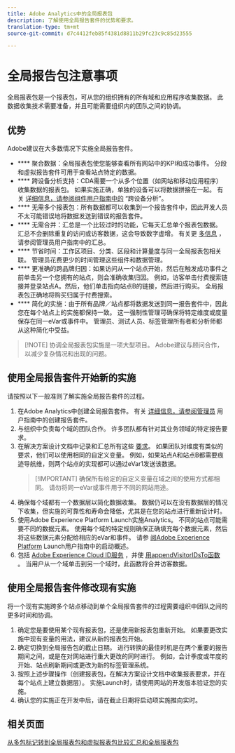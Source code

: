 ```yaml
---
title: Adobe Analytics中的全局报表包
description: 了解使用全局报告套件的优势和要求。
translation-type: tm+mt
source-git-commit: d7c4412feb85f4381d8811b29fc23c9c85d23555

---
```



# 全局报告包注意事项

全局报表包是一个报表包，可从您的组织拥有的所有域和应用程序收集数据。 此数据收集技术需要准备，并且可能需要组织内的团队之间的协调。

## 优势

Adobe建议在大多数情况下实施全局报告套件。

* **** 聚合数据：全局报表包使您能够查看所有网站中的KPI和成功事件。 分段和虚拟报告套件可用于查看站点特定的数据。
* **** 跨设备分析支持：CDA需要一个从多个位置（如网站和移动应用程序）收集数据的报表包。 如果实施正确，单独的设备可以将数据拼接在一起。 有关 [详细信息，请参阅组件用户指南中的](../../components/cda/cda-home.md) “跨设备分析”。
* **** 无需多个报表包：所有数据都可以收集到一个报告套件中，因此开发人员不太可能错误地将数据发送到错误的报告套件。
* **** 无需合并：汇总是一个比较过时的功能，它每天汇总单个报表包数据。 汇总不会删除重复的访问或访客数据，这会导致数字虚增。 有关更 [多信息](../../admin/c-manage-report-suites/rollup-report-suite.md) ，请参阅管理员用户指南中的汇总。
* **** 节省时间：工作区项目、分类、区段和计算量度与同一全局报表包相关联。 管理员花费更少的时间管理这些组件和数据管理。
* **** 更准确的跨品牌归因：如果访问从一个站点开始，然后在触发成功事件之前单击另一个您拥有的站点，则会准确收集归因。 例如，访客单击付费搜索链接并登录站点A。然后，他们单击指向站点B的链接，然后进行购买。 全局报表包正确地将购买归属于付费搜索。
* **** 简化的实施：由于所有品牌／站点都将数据发送到同一报告套件中，因此您在每个站点上的实施都保持一致。 这一强制性管理可确保将特定维度或度量保存在同一eVar或事件中。 管理员、测试人员、标签管理所有者和分析师都从这种简化中受益。

> [!NOTE] 协调全局报表包实施是一项大型项目。 Adobe建议与顾问合作，以减少复杂情况和出现的问题。

## 使用全局报告套件开始新的实施

请按照以下一般准则了解实施全局报告套件的过程。

1. 在Adobe Analytics中创建全局报告套件。 有关 [详细信息，请参阅管理员](../../admin/admin-console/create-report-suite.md) 用户指南中的创建报告套件。
2. 与组织中负责每个域的团队合作。 许多团队都有针对其业务领域的特定报告要求。
3. 在解决方案设计文档中记录和汇总所有这些 [要求](solution-design.md)。 如果团队对维度有类似的要求，他们可以使用相同的自定义变量。 例如，如果站点A和站点B都需要痕迹导航维，则两个站点的实现都可以通过eVar1发送该数据。
   > [!IMPORTANT] 确保所有给定的自定义变量在域之间的使用方式都相同。 请勿将同一eVar或事件用于不同的网站用途。
4. 确保每个域都有一个数据层以简化数据收集。 数据仍可以在没有数据层的情况下收集，但实施的可靠性和寿命会降低，尤其是在您的站点进行重新设计时。
5. 使用Adobe Experience Platform Launch实施Analytics。 不同的站点可能需要不同的数据元素。 使用每个域的特定规则确保正确填充每个数据元素，然后将这些数据元素分配给相应的eVar和事件。 请参 [阅Adobe Experience Platform](https://docs.adobe.com/content/help/en/launch/using/overview.html) Launch用户指南中的启动概述。
6. 包括 [Adobe Experience Cloud ID服务](https://docs.adobe.com/content/help/en/id-service/using/home.html) ，并使 [用appendVisitorIDsTo函数](https://docs.adobe.com/content/help/en/id-service/using/id-service-api/methods/appendvisitorid.html) 。 当用户从一个域单击到另一个域时，此函数将合并访客数据。

## 使用全局报告套件修改现有实施

将一个现有实施跨多个站点移动到单个全局报告套件的过程需要组织中团队之间的更多时间和协调。

1. 确定您是要使用某个现有报表包，还是使用新报表包重新开始。 如果要更改实施中现有变量的用法，建议从新的报表包开始。
2. 确定切换到全局报告包的截止日期。 进行转换的最佳时机是在两个重要的报告期间之间，或是在对网站进行重大更改的同时进行。 例如，会计季度或年度的开始、站点刷新期间或更改为新的标签管理系统。
3. 按照上述步骤操作（创建报表包，在解决方案设计文档中收集报表要求，并在每个站点上建立数据层）。 实施Launch时，请使用网站的开发版本验证您的实施。
4. 确认您的实施正在开发中后，请在截止日期将启动项实施推向实时。

## 相关页面

[从多包标记转到全局报表包和虚拟报表包](../../components/vrs/vrs-considerations.md)[比较汇总和全局报表包](../../admin/c-manage-report-suites/rollup-report-suite.md)
